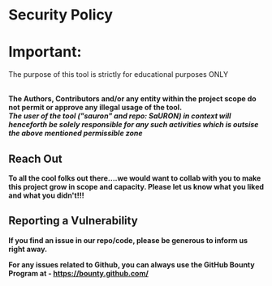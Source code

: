 # Security Policy

# Important:

<p>The purpose of this tool is strictly for educational purposes ONLY</p>
<br> 
<b>The Authors, Contributors and/or any entity within the project scope do not permit or approve any illegal usage of the tool.<b>
<br>
<i><b>The user of the tool ("sauron" and repo: SaURON) in context will henceforth be solely responsible for any such activities which is outsise the above mentioned permissible zone</i></b>


## Reach Out

To all the cool folks out there....we would want to collab with you to make this project grow in scope and capacity.
Please let us know what you liked and what you didn't!!!

## Reporting a Vulnerability

If you find an issue in our repo/code, please be generous to inform us right away.

For any issues related to Github, you can always use the GitHub Bounty Program at - https://bounty.github.com/
